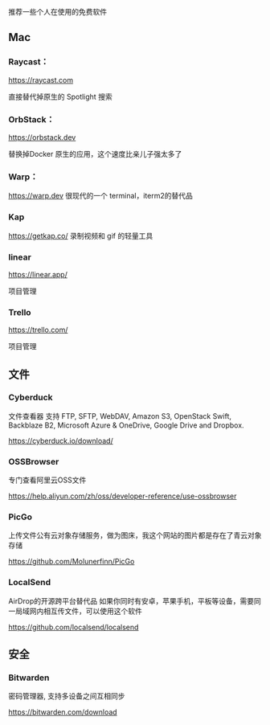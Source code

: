 推荐一些个人在使用的免费软件

## Mac

### Raycast：
https://raycast.com

直接替代掉原生的 Spotlight 搜索

### OrbStack：
https://orbstack.dev 

替换掉Docker 原生的应用，这个速度比亲儿子强太多了

### Warp：
https://warp.dev
很现代的一个 terminal，iterm2的替代品

### Kap
https://getkap.co/
录制视频和 gif 的轻量工具

### linear
https://linear.app/

项目管理

### Trello
https://trello.com/

项目管理

## 文件

### Cyberduck

文件查看器 支持 FTP, SFTP, WebDAV, Amazon S3, OpenStack Swift, Backblaze B2, Microsoft Azure & OneDrive, Google Drive and Dropbox.

https://cyberduck.io/download/

### OSSBrowser

专门查看阿里云OSS文件

https://help.aliyun.com/zh/oss/developer-reference/use-ossbrowser

### PicGo
上传文件公有云对象存储服务，做为图床，我这个网站的图片都是存在了青云对象存储

https://github.com/Molunerfinn/PicGo

### LocalSend
AirDrop的开源跨平台替代品
如果你同时有安卓，苹果手机，平板等设备，需要同一局域网内相互传文件，可以使用这个软件

https://github.com/localsend/localsend

## 安全

### Bitwarden
密码管理器, 支持多设备之间互相同步

https://bitwarden.com/download
